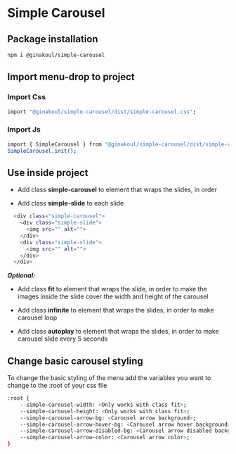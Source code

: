 # Simple Carousel

## Package installation

```bash
npm i @ginakoul/simple-carousel
```

## Import menu-drop to project

### Import Css

```bash
import "@ginakoul/simple-carousel/dist/simple-carousel.css";
```

### Import Js

```bash
import { SimpleCarousel } from "@ginakoul/simple-carousel/dist/simple-carousel.js";
SimpleCarousel.init();
```

## Use inside project

- Add class **simple-carousel** to element that wraps the slides, in order

- Add class **simple-slide** to each slide

```bash
  <div class="simple-carousel">
    <div class="simple-slide">
      <img src="" alt="">
    </div>
    <div class="simple-slide">
      <img src="" alt="">
    </div>
  </div>
```

**_Optional:_**

- Add class **fit** to element that wraps the slide, in order to make the images inside the slide cover the width and height of the carousel

- Add class **infinite** to element that wraps the slides, in order to make carousel loop

- Add class **autoplay** to element that wraps the slides, in order to make carousel slide every 5 seconds

## Change basic carousel styling

To change the basic styling of the menu add the variables you want to change to the :root of your css file

```bash
:root {
    --simple-carousel-width: <Only works with class fit>;
    --simple-carousel-height: <Only works with class fit>;
    --simple-carousel-arrow-bg: <Carousel arrow background>;
    --simple-carousel-arrow-hover-bg: <Carousel arrow hover background>;
    --simple-carousel-arrow-disabled-bg: <Carousel arrow disabled background>;
    --simple-carousel-arrow-color: <Carousel arrow color>;
}
```
